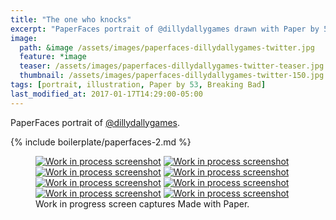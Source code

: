 ```yaml
---
title: "The one who knocks"
excerpt: "PaperFaces portrait of @dillydallygames drawn with Paper by 53 on an iPad."
image: 
  path: &image /assets/images/paperfaces-dillydallygames-twitter.jpg 
  feature: *image
  teaser: /assets/images/paperfaces-dillydallygames-twitter-teaser.jpg
  thumbnail: /assets/images/paperfaces-dillydallygames-twitter-150.jpg
tags: [portrait, illustration, Paper by 53, Breaking Bad]
last_modified_at: 2017-01-17T14:29:00-05:00
---
```


PaperFaces portrait of [@dillydallygames](https://twitter.com/dillydallygames).

{% include boilerplate/paperfaces-2.md %}

<figure class="third">
  <a href="/assets/images/paperfaces-dillydallygames-process-1-lg.jpg"><img src="/assets/images/paperfaces-dillydallygames-process-1-600.jpg" alt="Work in process screenshot"></a>
  <a href="/assets/images/paperfaces-dillydallygames-process-2-lg.jpg"><img src="/assets/images/paperfaces-dillydallygames-process-2-600.jpg" alt="Work in process screenshot"></a>
  <a href="/assets/images/paperfaces-dillydallygames-process-3-lg.jpg"><img src="/assets/images/paperfaces-dillydallygames-process-3-600.jpg" alt="Work in process screenshot"></a>
  <a href="/assets/images/paperfaces-dillydallygames-process-4-lg.jpg"><img src="/assets/images/paperfaces-dillydallygames-process-4-600.jpg" alt="Work in process screenshot"></a>
  <a href="/assets/images/paperfaces-dillydallygames-process-5-lg.jpg"><img src="/assets/images/paperfaces-dillydallygames-process-5-600.jpg" alt="Work in process screenshot"></a>
  <a href="/assets/images/paperfaces-dillydallygames-process-6-lg.jpg"><img src="/assets/images/paperfaces-dillydallygames-process-6-600.jpg" alt="Work in process screenshot"></a>
  <a href="/assets/images/paperfaces-dillydallygames-process-7-lg.jpg"><img src="/assets/images/paperfaces-dillydallygames-process-7-600.jpg" alt="Work in process screenshot"></a>
  <a href="/assets/images/paperfaces-dillydallygames-process-8-lg.jpg"><img src="/assets/images/paperfaces-dillydallygames-process-8-600.jpg" alt="Work in process screenshot"></a>
  <figcaption>Work in progress screen captures Made with Paper.</figcaption>
</figure>

